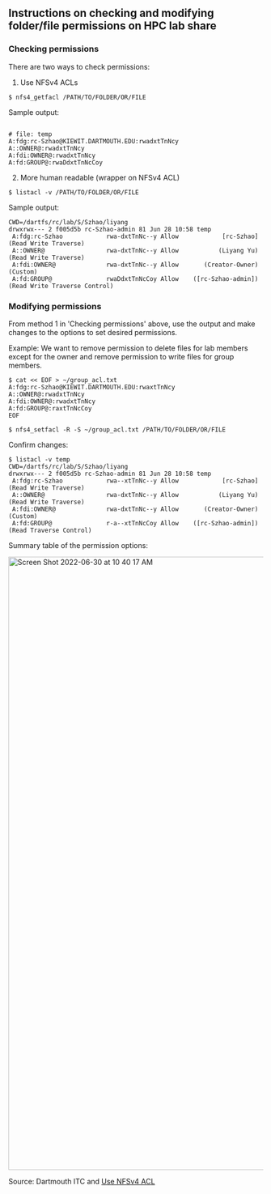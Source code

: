## Instructions on checking and modifying folder/file permissions on HPC lab share 

### Checking permissions 

There are two ways to check permissions: 

1. Use NFSv4 ACLs

`$ nfs4_getfacl /PATH/TO/FOLDER/OR/FILE`

Sample output:
```

# file: temp
A:fdg:rc-Szhao@KIEWIT.DARTMOUTH.EDU:rwadxtTnNcy
A::OWNER@:rwadxtTnNcy
A:fdi:OWNER@:rwadxtTnNcy
A:fd:GROUP@:rwaDdxtTnNcCoy
```


2. More human readable (wrapper on NFSv4 ACL) 

`$ listacl -v /PATH/TO/FOLDER/OR/FILE`

Sample output:
```
CWD=/dartfs/rc/lab/S/Szhao/liyang
drwxrwx--- 2 f005d5b rc-Szhao-admin 81 Jun 28 10:58 temp
 A:fdg:rc-Szhao            rwa-dxtTnNc--y Allow            [rc-Szhao]         (Read Write Traverse)
 A::OWNER@                 rwa-dxtTnNc--y Allow           (Liyang Yu)         (Read Write Traverse)
 A:fdi:OWNER@              rwa-dxtTnNc--y Allow       (Creator-Owner)                      (Custom)
 A:fd:GROUP@               rwaDdxtTnNcCoy Allow    ([rc-Szhao-admin]) (Read Write Traverse Control)

```

### Modifying permissions 

From method 1 in 'Checking permissions' above, use the output and make changes to the options to set desired permissions. 

Example: 
We want to remove permission to delete files for lab members except for the owner and remove permission to write files for group members.

```
$ cat << EOF > ~/group_acl.txt
A:fdg:rc-Szhao@KIEWIT.DARTMOUTH.EDU:rwaxtTnNcy
A::OWNER@:rwadxtTnNcy
A:fdi:OWNER@:rwadxtTnNcy
A:fd:GROUP@:raxtTnNcCoy
EOF

$ nfs4_setfacl -R -S ~/group_acl.txt /PATH/TO/FOLDER/OR/FILE
```

Confirm changes:
```
$ listacl -v temp
CWD=/dartfs/rc/lab/S/Szhao/liyang
drwxrwx--- 2 f005d5b rc-Szhao-admin 81 Jun 28 10:58 temp
 A:fdg:rc-Szhao            rwa--xtTnNc--y Allow            [rc-Szhao]         (Read Write Traverse)
 A::OWNER@                 rwa-dxtTnNc--y Allow           (Liyang Yu)         (Read Write Traverse)
 A:fdi:OWNER@              rwa-dxtTnNc--y Allow       (Creator-Owner)                      (Custom)
 A:fd:GROUP@               r-a--xtTnNcCoy Allow    ([rc-Szhao-admin])       (Read Traverse Control)
```

Summary table of the permission options:

<img width="1212" alt="Screen Shot 2022-06-30 at 10 40 17 AM" src="https://user-images.githubusercontent.com/89649165/176705996-9db7b0d8-d69d-4e5f-bf16-fff4d1bb00a4.png">

Source: Dartmouth ITC and [Use NFSv4 ACL](https://www.osc.edu/book/export/html/4523)
